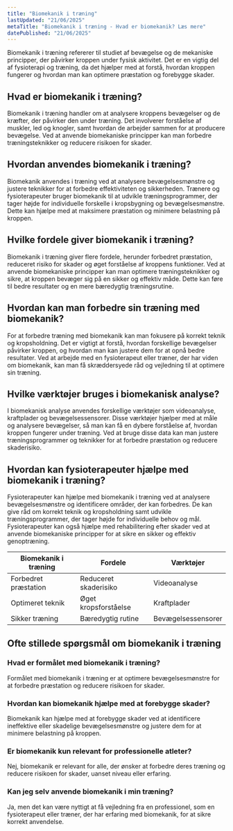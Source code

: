 ```yaml
---
title: "Biomekanik i træning"
lastUpdated: "21/06/2025"
metaTitle: "Biomekanik i træning - Hvad er biomekanik? Læs mere"
datePublished: "21/06/2025"
---
```


Biomekanik i træning refererer til studiet af bevægelse og de mekaniske principper, der påvirker kroppen under fysisk aktivitet. Det er en vigtig del af fysioterapi og træning, da det hjælper med at forstå, hvordan kroppen fungerer og hvordan man kan optimere præstation og forebygge skader.

## Hvad er biomekanik i træning?

Biomekanik i træning handler om at analysere kroppens bevægelser og de kræfter, der påvirker den under træning. Det involverer forståelse af muskler, led og knogler, samt hvordan de arbejder sammen for at producere bevægelse. Ved at anvende biomekaniske principper kan man forbedre træningsteknikker og reducere risikoen for skader.

## Hvordan anvendes biomekanik i træning?

Biomekanik anvendes i træning ved at analysere bevægelsesmønstre og justere teknikker for at forbedre effektiviteten og sikkerheden. Trænere og fysioterapeuter bruger biomekanik til at udvikle træningsprogrammer, der tager højde for individuelle forskelle i kropsbygning og bevægelsesmønstre. Dette kan hjælpe med at maksimere præstation og minimere belastning på kroppen.

## Hvilke fordele giver biomekanik i træning?

Biomekanik i træning giver flere fordele, herunder forbedret præstation, reduceret risiko for skader og øget forståelse af kroppens funktioner. Ved at anvende biomekaniske principper kan man optimere træningsteknikker og sikre, at kroppen bevæger sig på en sikker og effektiv måde. Dette kan føre til bedre resultater og en mere bæredygtig træningsrutine.

## Hvordan kan man forbedre sin træning med biomekanik?

For at forbedre træning med biomekanik kan man fokusere på korrekt teknik og kropsholdning. Det er vigtigt at forstå, hvordan forskellige bevægelser påvirker kroppen, og hvordan man kan justere dem for at opnå bedre resultater. Ved at arbejde med en fysioterapeut eller træner, der har viden om biomekanik, kan man få skræddersyede råd og vejledning til at optimere sin træning.

## Hvilke værktøjer bruges i biomekanisk analyse?

I biomekanisk analyse anvendes forskellige værktøjer som videoanalyse, kraftplader og bevægelsessensorer. Disse værktøjer hjælper med at måle og analysere bevægelser, så man kan få en dybere forståelse af, hvordan kroppen fungerer under træning. Ved at bruge disse data kan man justere træningsprogrammer og teknikker for at forbedre præstation og reducere skaderisiko.

## Hvordan kan fysioterapeuter hjælpe med biomekanik i træning?

Fysioterapeuter kan hjælpe med biomekanik i træning ved at analysere bevægelsesmønstre og identificere områder, der kan forbedres. De kan give råd om korrekt teknik og kropsholdning samt udvikle træningsprogrammer, der tager højde for individuelle behov og mål. Fysioterapeuter kan også hjælpe med rehabilitering efter skader ved at anvende biomekaniske principper for at sikre en sikker og effektiv genoptræning.

| **Biomekanik i træning** | **Fordele** | **Værktøjer** |
|--------------------------|-------------|---------------|
| Forbedret præstation     | Reduceret skaderisiko | Videoanalyse |
| Optimeret teknik         | Øget kropsforståelse  | Kraftplader  |
| Sikker træning           | Bæredygtig rutine     | Bevægelsessensorer |

## Ofte stillede spørgsmål om biomekanik i træning

### Hvad er formålet med biomekanik i træning?

Formålet med biomekanik i træning er at optimere bevægelsesmønstre for at forbedre præstation og reducere risikoen for skader.

### Hvordan kan biomekanik hjælpe med at forebygge skader?

Biomekanik kan hjælpe med at forebygge skader ved at identificere ineffektive eller skadelige bevægelsesmønstre og justere dem for at minimere belastning på kroppen.

### Er biomekanik kun relevant for professionelle atleter?

Nej, biomekanik er relevant for alle, der ønsker at forbedre deres træning og reducere risikoen for skader, uanset niveau eller erfaring.

### Kan jeg selv anvende biomekanik i min træning?

Ja, men det kan være nyttigt at få vejledning fra en professionel, som en fysioterapeut eller træner, der har erfaring med biomekanik, for at sikre korrekt anvendelse.